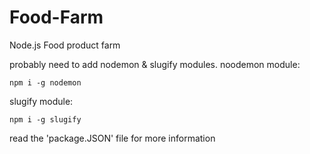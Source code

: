 # Food-Farm
Node.js Food product farm

probably need to add nodemon & slugify modules.
noodemon module:
```
npm i -g nodemon
```
slugify module:
```
npm i -g slugify
```
read the 'package.JSON' file for more information
